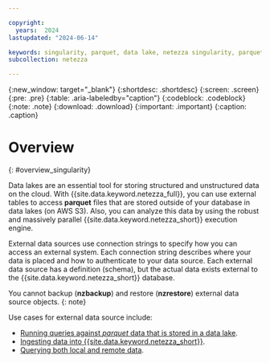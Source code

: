 ```yaml
---

copyright:
  years:  2024
lastupdated: "2024-06-14"

keywords: singularity, parquet, data lake, netezza singularity, parquet files
subcollection: netezza

---
```


{:new_window: target="_blank"}
{:shortdesc: .shortdesc}
{:screen: .screen}
{:pre: .pre}
{:table: .aria-labeledby="caption"}
{:codeblock: .codeblock}
{:note: .note}
{:download: .download}
{:important: .important}
{:caption: .caption}

# Overview
{: #overview_singularity}

Data lakes are an essential tool for storing structured and unstructured data on the cloud. With {{site.data.keyword.netezza_full}}, you can use external tables to access **parquet** files that are stored outside of your database in data lakes (on AWS S3). Also, you can analyze this data by using the robust and massively parallel {{site.data.keyword.netezza_short}} execution engine.

External data sources use connection strings to specify how you can access an external system. Each connection string describes where your data is placed and how to authenticate to your data source. Each external data source has a definition (schema), but the actual data exists external to the {{site.data.keyword.netezza_short}} database.

You cannot backup (**nzbackup**) and restore (**nzrestore**) external data source objects.
{: note}

Use cases for external data source include:

- [Running queries against *parquet* data that is stored in a data lake](/docs/netezza?topic=netezza-querying_singularity).
- [Ingesting data into {{site.data.keyword.netezza_short}}](/docs/netezza?topic=netezza-ingest_singularity).
- [Querying both local and remote data](/docs/netezza?topic=netezza-merging_singularity).
